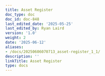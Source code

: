 ```yaml
---
title: Asset Register
doc_type: doc
doc_id: doc-848
last_edited_date: '2025-05-25'
last_edited_by: Ryan Laird
version: '1.0'
weight: 2
date: '2025-06-12'
aliases:
- /docs/20250606070713_asset-register_1_1/
description: ''
linkTitle: Asset Register
type: docs
---
```


